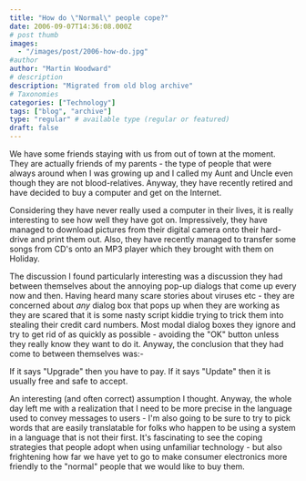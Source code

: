 ```yaml
---
title: "How do \"Normal\" people cope?"
date: 2006-09-07T14:36:08.000Z
# post thumb
images:
  - "/images/post/2006-how-do.jpg"
#author
author: "Martin Woodward"
# description
description: "Migrated from old blog archive"
# Taxonomies
categories: ["Technology"]
tags: ["blog", "archive"]
type: "regular" # available type (regular or featured)
draft: false
---
```


We have some friends staying with us from out of town at the moment.  They are actually friends of my parents - the type of people that were always around when I was growing up and I called my Aunt and Uncle even though they are not blood-relatives.  Anyway, they have recently retired and have decided to buy a computer and get on the Internet. 

Considering they have never really used a computer in their lives, it is really interesting to see how well they have got on.  Impressively, they have managed to download pictures from their digital camera onto their hard-drive and print them out.  Also, they have recently managed to transfer some songs from CD's onto an MP3 player which they brought with them on Holiday. 

The discussion I found particularly interesting was a discussion they had between themselves about the annoying pop-up dialogs that come up every now and then.  Having heard many scare stories about viruses etc - they are concerned about *any* dialog box that pops up when they are working as they are scared that it is some nasty script kiddie trying to trick them into stealing their credit card numbers.  Most modal dialog boxes they ignore and try to get rid of as quickly as possible - avoiding the "OK" button unless they really know they want to do it.  Anyway, the conclusion that they had come to between themselves was:-  

If it says "Upgrade" then you have to pay.  If it says "Update" then it is usually free and safe to accept. 

An interesting (and often correct) assumption I thought.  Anyway, the whole day left me with a realization that I need to be more precise in the language used to convey messages to users - I'm also going to be sure to try to pick words that are easily translatable for folks who happen to be using a system in a language that is not their first.  It's fascinating to see the coping strategies that people adopt when using unfamiliar technology - but also frightening how far we have yet to go to make consumer electronics more friendly to the "normal" people that we would like to buy them.